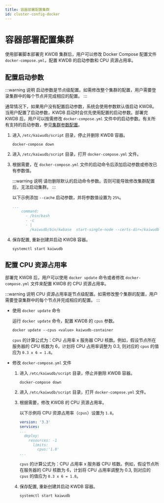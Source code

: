 ```yaml
---
title: 容器部署配置集群
id: cluster-config-docker
---
```


# 容器部署配置集群

使用部署脚本部署完 KWDB 集群后，用户可以修改 Docker Compose 配置文件 `docker-compose.yml`，配置 KWDB 的启动参数和 CPU 资源占用率。

## 配置启动参数

:::warning 说明
启动参数是节点级配置。如需修改整个集群的配置，用户需要登录集群中的每个节点并完成相应的配置。
:::

通常情况下，如果用户没有配置启动参数，系统会使用参数默认值启动 KWDB。当用户配置了启动参数，KWDB 启动时会优先使用配置的启动参数。部署完 KWDB 后，用户可以按需修改 `docker-compose.yml` 文件中的启动参数。有关所有支持的启动参数，参见[集群参数配置](../../db-operation/cluster-settings-config.md)。

1. 进入 `/etc/kaiwudb/script` 目录，停止并删除 KWDB 容器。

    ```shell
    docker-compose down
    ```

2. 进入 `/etc/kaiwudb/script` 目录，打开 `docker-compose.yml` 文件。

3. 根据需要，在 `docker-compose.yml` 文件的启动命令后添加启动参数或修改已有参数值。

    :::warning 说明
    请勿删除默认的启动命令参数。否则可能导致修改集群配置后，无法启动集群。
    :::

    以下示例添加 `--cache` 启动参数，并将参数值设置为 `25%`。

    ```yaml
    ...
        command: 
          - /bin/bash
          - -c
          - |
            /kaiwudb/bin/kwbase  start-single-node --certs-dir=/kaiwudb/certs --listen-addr=0.0.0.0:26257 --advertise-addr=your-host-ip:port --store=/kaiwudb/deploy/kaiwudb-container --cache=25%
    ```

4. 保存配置, 重新创建并启动 KWDB 容器。

    ```shell
    systemctl start kaiwudb
    ```

## 配置 CPU 资源占用率

部署完 KWDB 后，用户可以使用 `docker update` 命令或者修改 `docker-compose.yml` 文件来配置 KWDB 的 CPU 资源占用率。

:::warning 说明
CPU 资源占用率是节点级配置。如需修改整个集群的配置，用户需要登录集群中的每个节点并完成相应的配置。
:::

- 使用 `docker update` 命令

    运行 `docker update` 命令，配置 KWDB 的 `cpus` 参数。

    ```dockerfile
    docker update --cpus <value> kaiwudb-container
    ```

    `cpus` 的计算公式为：CPU 占用率 x 服务器 CPU 核数。例如，假设节点所在服务器的 CPU 核数为 6，计划将 CPU 占用率调整为 0.3, 则对应的 `cpus` 的值应为 `0.3 x 6 = 1.8`。

- 修改 `docker-compose.yml` 文件

    1. 进入 `/etc/kaiwudb/script` 目录，停止并删除 KWDB 容器。

        ```shell
        docker-compose down
        ```

    2. 进入 `/etc/kaiwudb/script` 目录，打开 `docker-compose.yml` 文件。

    3. 根据需要，修改 KWDB 的 CPU 资源占用率。

        以下示例将 CPU 资源占用率（`cpus`）设置为 `1.8`。

        ```yaml
        version: '3.3'
        services:
        ...
          deploy:
            resources: -1 
              limits:
                cpus:'1.8'     
        ...
        ```

        `cpus` 的计算公式为：CPU 占用率 x 服务器 CPU 核数。例如，假设节点所在服务器的 CPU 核数为 6，计划将 CPU 占用率调整为 0.3, 则对应的 `cpus` 的值应为 `0.3 x 6 = 1.8`。

    4. 保存配置, 重新创建并启动 KWDB 容器。

        ```shell
        systemctl start kaiwudb
        ```
